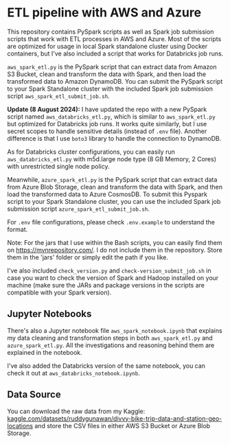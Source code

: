 # ETL pipeline with AWS and Azure
This repository contains PySpark scripts as well as Spark job submission scripts that work with ETL processes in AWS and Azure. Most of the scripts are optimized for usage in local Spark standalone cluster using Docker containers, but I've also included a script that works for Databricks job runs. 

`aws_spark_etl.py` is the PySpark script that can extract data from Amazon S3 Bucket, clean and transform the data with Spark, and then load the transformed data to Amazon DynamoDB. You can submit the PySpark script to your Spark Standalone cluster with the included Spark job submission script `aws_spark_etl_submit_job.sh`.

**Update (8 August 2024):** I have updated the repo with a new PySpark script named `aws_databricks_etl.py`, which is similar to `aws_spark_etl.py` but optimized for Databricks job runs. It works quite similarly, but I use secret scopes to handle sensitive details (instead of `.env` file). Another difference is that I use `boto3` library to handle the connection to DynamoDB.

As for Databricks cluster configurations, you can easily run `aws_databricks_etl.py` with m5d.large node type (8 GB Memory, 2 Cores) with unrestricted single node policy.

Meanwhile, `azure_spark_etl.py` is the PySpark script that can extract data from Azure Blob Storage, clean and transform the data with Spark, and then load the transformed data to Azure CosmosDB. To submit this Pyspark script to your Spark Standalone cluster, you can use the included Spark job submission script `azure_spark_etl_submit_job.sh`.

For `.env` file configurations, please check `.env.example` to understand the format.

Note: For the jars that I use within the Bash scripts, you can easily find them on https://mvnrepository.com/. I do not include them in the repository. Store them in the 'jars' folder or simply edit the path if you like.

I've also included `check_version.py` and `check-version_submit_job.sh` in case you want to check the version of Spark and Hadoop installed on your machine (make sure the JARs and package versions in the scripts are compatible with your Spark version).

## Jupyter Notebooks

There's also a Jupyter notebook file `aws_spark_notebook.ipynb` that explains my data cleaning and transformation steps in both `aws_spark_etl.py` and `azure_spark_etl.py`. All the investigations and reasoning behind them are explained in the notebook.

I've also added the Databricks version of the same notebook, you can check it out at `aws_databricks_notebook.ipynb`.

## Data Source

You can download the raw data from my Kaggle: [kaggle.com/datasets/ruddygunawan/divvy-bike-trip-data-and-station-geo-locations](https://www.kaggle.com/datasets/ruddygunawan/divvy-bike-trip-data-and-station-geo-locations) and store the CSV files in either AWS S3 Bucket or Azure Blob Storage.